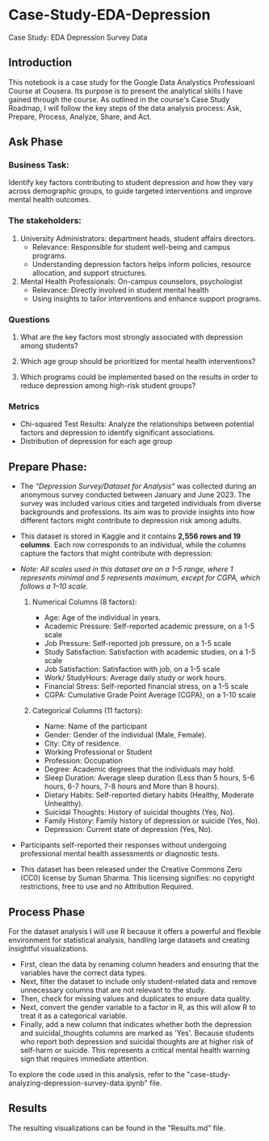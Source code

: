 # Case-Study-EDA-Depression
Case Study: EDA Depression Survey Data

## Introduction
This notebook is a case study for the Google Data Analystics Professioanl Course at Cousera. Its purpose is to present the analytical skills I have gained through the course. As outlined in the course's Case Study Roadmap, I will follow the key steps of the data analysis process: Ask, Prepare, Process, Analyze, Share, and Act.

## Ask Phase

### Business Task: 
Identify key factors contributing to student depression and how they vary across demographic groups, to guide targeted interventions and improve mental health outcomes.

### The stakeholders:
1. University Administrators: department heads, student affairs directors.
   - Relevance: Responsible for student well-being and campus programs.
   - Understanding depression factors helps inform policies, resource allocation, and support structures.
2. Mental Health Professionals: On-campus counselors, psychologist
   - Relevance: Directly involved in student mental health
   - Using insights to tailor interventions and enhance support programs.

### Questions

1. What are the key factors most strongly associated with depression among students?

2. Which age group should be prioritized for mental health interventions?

3. Which programs could be implemented based on the results in order to   reduce depression among high-risk student groups?


### Metrics

- Chi-squared Test Results: Analyze the relationships between potential factors and depression to identify significant associations.
- Distribution of depression for each age group

## Prepare Phase:
- The *“Depression Survey/Dataset for Analysis"* was collected during an anonymous survey conducted between January and June 2023. The survey was included various cities and targeted individuals from diverse backgrounds and professions. Its aim was to provide insights into how different factors might contribute to depression risk among adults.

- This dataset is stored in Kaggle and it contains **2,556 rows and 19 columns**. Each row corresponds to an individual, while the columns capture the factors that might contribute with depression:

- *Note: All scales used in this dataset are on a 1–5 range, where 1 represents minimal and 5 represents maximum, except for CGPA, which follows a 1–10 scale.*

    1. Numerical Columns (8 factors):
       - Age: Age of the individual in years.
       - Academic Pressure: Self-reported academic pressure, on a 1-5 scale
       - Job Pressure: Self-reported job pressure, on a 1-5 scale 
       - Study Satisfaction: Satisfaction with academic studies, on a 1-5 scale
       - Job Satisfaction: Satisfaction with job, on a 1-5 scale 
       - Work/ StudyHours: Average daily study or work hours.
       - Financial Stress: Self-reported financial stress, on a 1-5 scale
       - CGPA: Cumulative Grade Point Average (CGPA), on a 1-10 scale 

    2. Categorical Columns (11 factors):
       - Name: Name of the participant
       - Gender: Gender of the individual (Male, Female).
       - City: City of residence.
       - Working Professional or Student
       - Profession: Occupation
       - Degree: Academic degrees that the individuals may hold.
       - Sleep Duration: Average sleep duration (Less than 5 hours, 5-6 hours, 6-7 hours, 7-8 hours and More than 8 hours).
       - Dietary Habits: Self-reported dietary habits (Healthy, Moderate Unhealthy).
       - Suicidal Thoughts: History of suicidal thoughts (Yes, No).
       - Family History: Family history of depression or suicide (Yes, No).
       - Depression: Current state of depression (Yes, No).
       

- Participants self-reported their responses without undergoing professional mental health assessments or diagnostic tests.

- This dataset has been released under the Creative Commons Zero (CC0) license by Suman Sharma. This licensing signifies: no copyright restrictions, free to use and no Attribution Required.

## Process Phase  

For the dataset analysis I will use R because it offers a powerful and flexible environment for statistical analysis, handling large datasets and creating insightful visualizations.

- First, clean the data by renaming column headers and ensuring that the variables have the correct data types.
- Next, filter the dataset to include only student-related data and remove unnecessary columns that are not relevant to the study.
- Then, check for missing values and duplicates to ensure data quality.
- Next, convert the gender variable to a factor in R, as this will allow R to treat it as a categorical variable.
- Finally, add a new column that indicates whether both the depression and suicidal_thoughts columns are marked as 'Yes'. Because students who report both depression and suicidal thoughts are at higher risk of self-harm or suicide. This represents a critical mental health warning sign that requires immediate attention.

To explore the code used in this analysis, refer to the "case-study-analyzing-depression-survey-data.ipynb" file.

## Results

The resulting visualizations can be found in the "Results.md" file.


